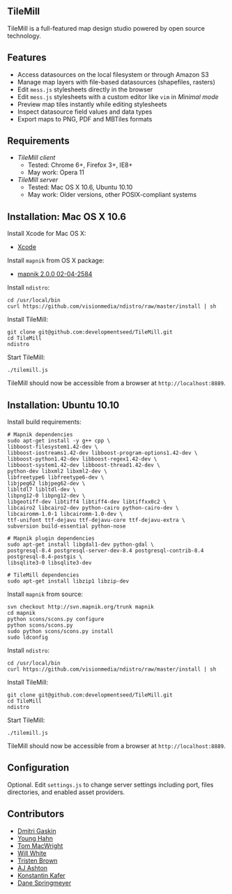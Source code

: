 TileMill
--------
TileMill is a full-featured map design studio powered by open source
technology.


Features
--------
- Access datasources on the local filesystem or through Amazon S3
- Manage map layers with file-based datasources (shapefiles, rasters)
- Edit `mess.js` stylesheets directly in the browser
- Edit `mess.js` stylesheets with a custom editor like `vim` in *Minimal mode*
- Preview map tiles instantly while editing stylesheets
- Inspect datasource field values and data types
- Export maps to PNG, PDF and MBTiles formats


Requirements
------------
- *TileMill client*
  - Tested: Chrome 6+, Firefox 3+, IE8+
  - May work: Opera 11
- *TileMill server*
  - Tested: Mac OS X 10.6, Ubuntu 10.10
  - May work: Older versions, other POSIX-compliant systems


Installation: Mac OS X 10.6
---------------------------
Install Xcode for Mac OS X:

- [Xcode](http://developer.apple.com/technologies/tools/xcode.html)

Install `mapnik` from OS X package:

- [mapnik 2.0.0 02-04-2584](http://dbsgeo.com/tmp/mapnik_2.0.0_snow_intel_2011_02_04_2584.dmg)

Install `ndistro`:

    cd /usr/local/bin
    curl https://github.com/visionmedia/ndistro/raw/master/install | sh

Install TileMill:

    git clone git@github.com:developmentseed/TileMill.git
    cd TileMill
    ndistro

Start TileMill:

    ./tilemill.js

TileMill should now be accessible from a browser at `http://localhost:8889`.


Installation: Ubuntu 10.10
--------------------------
Install build requirements:

    # Mapnik dependencies
    sudo apt-get install -y g++ cpp \
    libboost-filesystem1.42-dev \
    libboost-iostreams1.42-dev libboost-program-options1.42-dev \
    libboost-python1.42-dev libboost-regex1.42-dev \
    libboost-system1.42-dev libboost-thread1.42-dev \
    python-dev libxml2 libxml2-dev \
    libfreetype6 libfreetype6-dev \
    libjpeg62 libjpeg62-dev \
    libltdl7 libltdl-dev \
    libpng12-0 libpng12-dev \
    libgeotiff-dev libtiff4 libtiff4-dev libtiffxx0c2 \
    libcairo2 libcairo2-dev python-cairo python-cairo-dev \
    libcairomm-1.0-1 libcairomm-1.0-dev \
    ttf-unifont ttf-dejavu ttf-dejavu-core ttf-dejavu-extra \
    subversion build-essential python-nose

    # Mapnik plugin dependencies
    sudo apt-get install libgdal1-dev python-gdal \
    postgresql-8.4 postgresql-server-dev-8.4 postgresql-contrib-8.4 postgresql-8.4-postgis \
    libsqlite3-0 libsqlite3-dev

    # TileMill dependencies
    sudo apt-get install libzip1 libzip-dev

Install `mapnik` from source:

    svn checkout http://svn.mapnik.org/trunk mapnik
    cd mapnik
    python scons/scons.py configure
    python scons/scons.py
    sudo python scons/scons.py install
    sudo ldconfig

Install `ndistro`:

    cd /usr/local/bin
    curl https://github.com/visionmedia/ndistro/raw/master/install | sh

Install TileMill:

    git clone git@github.com:developmentseed/TileMill.git
    cd TileMill
    ndistro

Start TileMill:

    ./tilemill.js

TileMill should now be accessible from a browser at `http://localhost:8889`.


Configuration
-------------
Optional. Edit `settings.js` to change server settings including port, files
directories, and enabled asset providers.


Contributors
------------
- [Dmitri Gaskin](http://github.com/dmitrig01)
- [Young Hahn](http://github.com/yhahn)
- [Tom MacWright](http://github.com/tmcw)
- [Will White](http://github.com/willwhite)
- [Tristen Brown](http://github.com/tristen)
- [AJ Ashton](http://github.com/ajashton)
- [Konstantin Kafer](http://github.com/kkaefer)
- [Dane Springmeyer](http://github.com/springmeyer)

